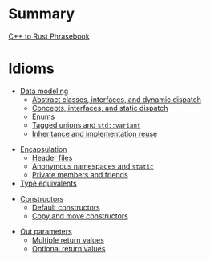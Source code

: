 # Summary

[C++ to Rust Phrasebook](./title-page.md)

# Idioms

- [Data modeling](./idioms/data_modeling.md)
  - [Abstract classes, interfaces, and dynamic dispatch](./idioms/data_modeling/abstract_classes.md)
  - [Concepts, interfaces, and static dispatch](./idioms/data_modeling/concepts.md)
  - [Enums](./idioms/data_modeling/enums.md)
  - [Tagged unions and `std::variant`](./idioms/data_modeling/tagged_unions.md)
  - [Inheritance and implementation reuse](./idioms/data_modeling/inheritance_and_reuse.md)
  <!-- - [Template classes, functions, and methods](./idioms/data_modeling/templates.md) -->
  <!-- - [Template specialization](./idioms/data_modeling/template_specialization.md) -->
<!-- - [Null (`nullptr`)](./idioms/null.md) -->
<!--   - [Zero-length arrays](./idioms/null/zero_length_arrays.md) -->
<!--   - [Sentinel values](./idioms/null/sentinel_values.md) -->
<!--   - [Moved members](./idioms/null/moved_members.md) -->
- [Encapsulation](./idioms/encapsulation.md)
  - [Header files](./idioms/encapsulation/headers.md)
  - [Anonymous namespaces and `static`](./idioms/encapsulation/anonymous_namespaces.md)
  - [Private members and friends](./idioms/encapsulation/private_and_friends.md)
  <!-- - [Private constructors](./idioms/encapsulation/private_constructors.md) -->
  <!-- - [Setter and getter methods](./idioms/encapsulation/setters_and_getters.md) -->
- [Type equivalents](./idioms/type_equivalents.md)
<!-- - [Type promotions and conversions](./idioms/promotions_and_conversions.md) -->
<!-- - [User-defined conversions](./idioms/user-defined_conversions.md) -->
<!-- - [Overloading](./idioms/overloading.md) -->
- [Constructors](./idioms/constructors.md)
  - [Default constructors](./idioms/constructors/default_constructors.md)
  - [Copy and move constructors](./idioms/constructors/copy_and_move_constructors.md)
  <!-- - [Rule of three/five/zero](./idioms/constructors/rule_of_three_five_zero.md) -->
  <!-- - [Separate construction and initialization](./idioms/constructors/partial_initialzation.md) -->
<!-- - [Destructors and resource cleanup](./idioms/destructors.md) -->
<!-- - [RTTI]() -->
<!-- - [Iterators]() -->
- [Out parameters](./idioms/out_params.md)
  - [Multiple return values](./idioms/out_params/multiple_return.md)
  - [Optional return values](./idioms/out_params/optional_return.md)
  <!-- - [Pre-allocated buffers](./idioms/out_params/pre-allocated_buffers.md) -->
<!-- - [Exceptions and error handling]() -->
<!-- - [Function objects, lambdas, and closures]() -->
<!-- - [Object identity](./idioms/object_identity.md) -->
<!-- - [Varargs]() -->
<!-- - [Attributes]() -->
<!-- - [Scratch buffers]() -->
<!-- - [Calling C (FFI)]() -->

<!-- # Patterns -->

<!-- - [Visitor pattern and double dispatch]() -->
<!-- - [Pointer-to-implementation (PImpl)]() -->
<!-- - [Curiously recurring template pattern (CRTP)]() -->
<!-- - [X macros]() -->

<!-- # Libraries -->

<!-- # Optimizations -->

<!-- - [NRVO, RVO, and placement new]() -->

<!-- # Tooling -->

<!-- - [Unit tests]() -->
<!-- - [Documentation (Doxygen)]() -->
<!-- - [Build systems (CMake)]() -->
